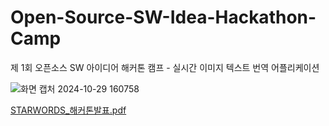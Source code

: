 # Open-Source-SW-Idea-Hackathon-Camp
 제 1회 오픈소스 SW 아이디어 해커톤 캠프 - 실시간 이미지 텍스트 번역 어플리케이션

![화면 캡처 2024-10-29 160758](https://github.com/user-attachments/assets/77e93687-7e3b-4186-8486-59a7f121d82c)

[STARWORDS_해커톤발표.pdf](https://github.com/user-attachments/files/17552912/STARWORDS_.pdf)
